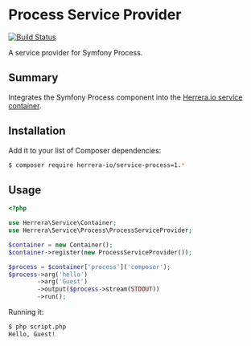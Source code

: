 Process Service Provider
========================

[![Build Status](https://travis-ci.org/kherge/php-service-process.png?branch=master)](https://travis-ci.org/kherge/php-service-process)

A service provider for Symfony Process.

Summary
-------

Integrates the Symfony Process component into the [Herrera.io service container](https://github.com/herrera-io/php-service-container).

Installation
------------

Add it to your list of Composer dependencies:

```sh
$ composer require herrera-io/service-process=1.*
```

Usage
-----

```php
<?php

use Herrera\Service\Container;
use Herrera\Service\Process\ProcessServiceProvider;

$container = new Container();
$container->register(new ProcessServiceProvider());

$process = $container['process']('composer');
$process->arg('hello')
        ->arg('Guest')
        ->output($process->stream(STDOUT))
        ->run();
```

Running it:

```sh
$ php script.php
Hello, Guest!
```